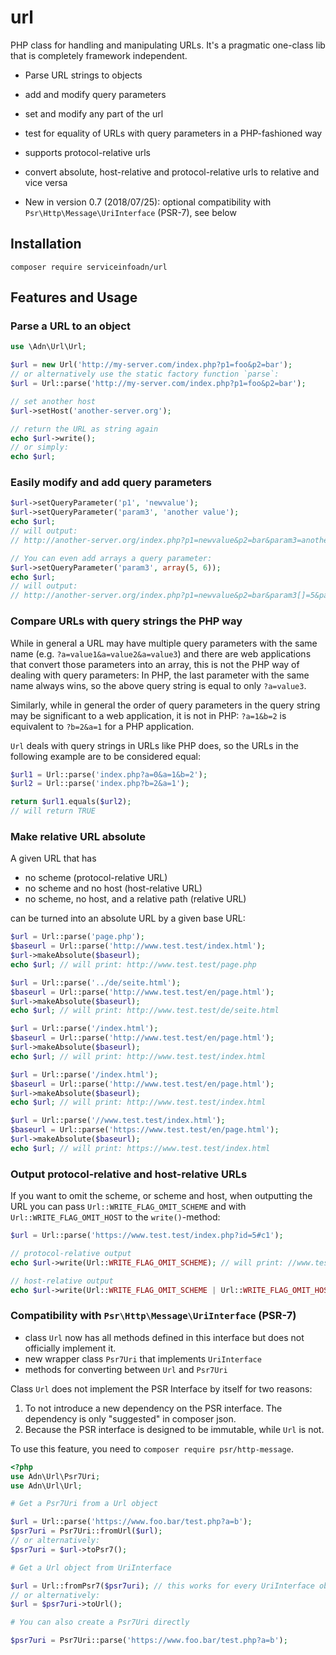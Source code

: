 url
===

PHP class for handling and manipulating URLs. It's a pragmatic one-class lib that is completely framework independent.

- Parse URL strings to objects
- add and modify query parameters
- set and modify any part of the url
- test for equality of URLs with query parameters in a PHP-fashioned way
- supports protocol-relative urls
- convert absolute, host-relative and protocol-relative urls to relative and vice versa

- New in version 0.7 (2018/07/25): optional compatibility with  `Psr\Http\Message\UriInterface` (PSR-7), see below

Installation
------------

```
composer require serviceinfoadn/url
```

Features and Usage
------------------

### Parse a URL to an object ###

```php
use \Adn\Url\Url;

$url = new Url('http://my-server.com/index.php?p1=foo&p2=bar');
// or alternatively use the static factory function `parse`:
$url = Url::parse('http://my-server.com/index.php?p1=foo&p2=bar');

// set another host
$url->setHost('another-server.org');

// return the URL as string again
echo $url->write();
// or simply:
echo $url;
```

### Easily modify and add query parameters ###

```php
$url->setQueryParameter('p1', 'newvalue');
$url->setQueryParameter('param3', 'another value');
echo $url;
// will output:
// http://another-server.org/index.php?p1=newvalue&p2=bar&param3=another%20value

// You can even add arrays a query parameter:
$url->setQueryParameter('param3', array(5, 6));
echo $url;
// will output:
// http://another-server.org/index.php?p1=newvalue&p2=bar&param3[]=5&param3[]=6
```

### Compare URLs with query strings the PHP way ###

While in general a URL may have multiple query parameters with the same name 
(e.g. `?a=value1&a=value2&a=value3`) and there are web applications that convert
those parameters into an array, this is not the PHP way of dealing with query parameters:
In PHP, the last parameter with the same name always wins, so the 
above query string is equal to only `?a=value3`.

Similarly, while in general the order of query parameters in the query string may
be significant to a web application, it is not in PHP: `?a=1&b=2` is equivalent 
to `?b=2&a=1` for a PHP application.

`Url` deals with query strings in URLs like PHP does, so the URLs in the following
example are to be considered equal:

```php
$url1 = Url::parse('index.php?a=0&a=1&b=2');
$url2 = Url::parse('index.php?b=2&a=1');

return $url1.equals($url2);
// will return TRUE
```

### Make relative URL absolute ###

A given URL that has 

- no scheme (protocol-relative URL)
- no scheme and no host (host-relative URL)
- no scheme, no host, and a relative path (relative URL)

can be turned into an absolute URL by a given base URL:

```php
$url = Url::parse('page.php');
$baseurl = Url::parse('http://www.test.test/index.html');
$url->makeAbsolute($baseurl);
echo $url; // will print: http://www.test.test/page.php

$url = Url::parse('../de/seite.html');
$baseurl = Url::parse('http://www.test.test/en/page.html');
$url->makeAbsolute($baseurl);
echo $url; // will print: http://www.test.test/de/seite.html

$url = Url::parse('/index.html');
$baseurl = Url::parse('http://www.test.test/en/page.html');
$url->makeAbsolute($baseurl);
echo $url; // will print: http://www.test.test/index.html

$url = Url::parse('/index.html');
$baseurl = Url::parse('http://www.test.test/en/page.html');
$url->makeAbsolute($baseurl);
echo $url; // will print: http://www.test.test/index.html

$url = Url::parse('//www.test.test/index.html');
$baseurl = Url::parse('https://www.test.test/en/page.html');
$url->makeAbsolute($baseurl);
echo $url; // will print: https://www.test.test/index.html
```

### Output protocol-relative and host-relative URLs ###

If you want to omit the scheme, or scheme and host, when outputting the URL 
you can pass `Url::WRITE_FLAG_OMIT_SCHEME` and with `Url::WRITE_FLAG_OMIT_HOST` to the `write()`-method:

```php
$url = Url::parse('https://www.test.test/index.php?id=5#c1');

// protocol-relative output
echo $url->write(Url::WRITE_FLAG_OMIT_SCHEME); // will print: //www.test.test/index.php?id=5#c1

// host-relative output
echo $url->write(Url::WRITE_FLAG_OMIT_SCHEME | Url::WRITE_FLAG_OMIT_HOST)); // will print: /index.php?id=5#c1
```

### Compatibility with `Psr\Http\Message\UriInterface` (PSR-7) ###

- class `Url` now has all methods defined in this interface but does not officially implement it.
- new wrapper class `Psr7Uri` that implements `UriInterface`
- methods for converting between `Url` and `Psr7Uri`

Class `Url` does not implement the PSR Interface by itself for two reasons:
1. To not introduce a new dependency on the PSR interface. The dependency is only "suggested" in composer json.
2. Because the PSR interface is designed to be immutable,
    while `Url` is not.

To use this feature, you need to `composer require psr/http-message`.

```php
<?php
use Adn\Url\Psr7Uri;
use Adn\Url\Url;

# Get a Psr7Uri from a Url object

$url = Url::parse('https://www.foo.bar/test.php?a=b');
$psr7uri = Psr7Uri::fromUrl($url);
// or alternatively:
$psr7uri = $url->toPsr7();

# Get a Url object from UriInterface

$url = Url::fromPsr7($psr7uri); // this works for every UriInterface object, not only Adn\Url\Psr7Uri
// or alternatively:
$url = $psr7uri->toUrl();

# You can also create a Psr7Uri directly

$psr7uri = Psr7Uri::parse('https://www.foo.bar/test.php?a=b');
```

